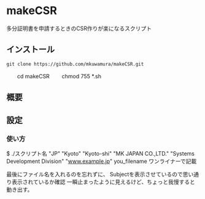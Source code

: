 # makeCSR

多分証明書を申請するときのCSR作りが楽になるスクリプト

## インストール

    git clone https://github.com/mkuwamura/makeCSR.git
　　cd makeCSR
　　chmod 755 *.sh
　　
## 概要


## 設定
### 使い方

$ ./スクリプト名 "JP" "Kyoto" "Kyoto-shi" "MK JAPAN CO.,LTD." "Systems Development Division" "www.example.jp" you_filename
ワンライナーで記載

最後にファイル名を入れるのを忘れずに、
Subjectを表示させているので思い通り表示されているか確認
一瞬止まったように見えるけど、ちょっと我慢すると動き出す。
